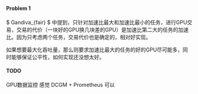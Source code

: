 ### 

#### Problem 1
$ Gandiva_{fair} $ 中提到，只针对加速比最大和加速比最小的任务，进行GPU交易，交易的代价（一块好的GPU换几块差的GPU）是加速比第二大的任务的加速比。因为只考虑两个任务，交易代价也是确定的，相对好实现。

如果想要最大化吞吐量，那么则要求加速比最大的任务的好的GPU尽可能多，同时能够保证公平性，如何实现还没想太好。

#### TODO
GPU数据监控
感觉 DCGM + Prometheus 可以